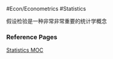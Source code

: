 #Econ/Econometrics  #Statistics 

假设检验是一种非常非常重要的统计学概念

### Reference Pages

[Statistics MOC](Statistics%20MOC.md)
